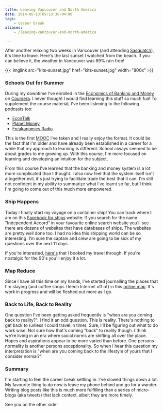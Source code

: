```yaml
---
title: Leaving Vancouver and North America
date: 2014-06-13T09:10:36-04:00
tags:
    - career break
aliases:
    - /leaving-vancouver-and-north-america

---
```


After another relaxing two weeks in Vancouver (and attending [Sasquatch][sasquatch]), it's time to leave. Here's the
last sunset I watched from the beach. If you can believe it, the weather in Vancouver was 99% rain free!

{{< imglink src="kits-sunset.jpg" href="kits-sunset.jpg" width="800x" >}}

### Schools Out for Summer

During my downtime I've enrolled in the [Economics of Banking and Money][course] on [Coursera][coursera]. I never
thought I would find learning this stuff so much fun! To supplement the course material, I've been listening to the
following podcasts too:

* [EconTalk][econtalk]
* [Planet Money][planet-money]
* [Freakanomics Radio][freakanomics-radio]

This is the first [MOOC][mooc] I've taken and I really enjoy the format. It could be the fact that I'm older and have
already been established in a career for a while that my approach to learning is different. School always seemed to be
about grades to me growing up. With this course, I'm more focused on learning and developing an intuition for the
subject.

From this course I've learned that the banking and money system is a lot more complicated than I thought. I also now
feel that the system itself isn't altogether evil, it's just trying to facilitate trade the best that it can. I'm still
not confident in my ability to summarize what I've learnt so far, but I think I'm going to come out of this much more
empowered.

### Ship Happens

Today I finally start my voyage on a container ship! You can track where I am on this [Facebook for ships][marinetraffic]
website. If you search for the name "Independent Accord" in your favourite online search website
you'll see there are dozens of websites that have databases of ships. The websites are pretty well done too. I had no
idea this shipping world can be so interesting. I'm sure the captain and crew are going to be sick of my questions over
the next 11 days.

If you're interested, [here's][cruise-website] that I booked my travel through. If you're nostalgic for the 90's you'll
enjoy it a lot.

### Map Reduce

Since I have all this time on my hands, I've started journalling the places that I'm staying (and coffee shops I leech
Internet off of) in this [online map][map]. It's work in progress and will be fleshed out more as I go.

### Back to Life, Back to Reality

One question I've been getting asked frequently is "when are you coming back to reality?". I find it an odd question.
This is reality. There's nothing to get back to (unless I could travel in time). Sure, I'll be figuring out what to do
work wise. Not sure how that's coming "back" to reality though. I think we're living in an era where social norms are
shifting all over the place. Hopes and aspirations appear to be more varied than before. One persons normality is
another persons exceptionality. So when I hear this question my interpretation is "when are you coming back to the
lifestyle of yours that I consider normal?".

### Summary

I'm starting to feel the career break settling in. I've slowed things down a lot. My favourite thing to do now is leave
my phone behind and go for a wander. Writing blog posts like this is much more fulfilling than a series of micro-blogs
(aka tweets) that lack context, albeit they are more timely.

See you on the other side!

[sasquatch]: http://www.sasquatchfestival.com/
[course]: https://www.coursera.org/course/money
[coursera]: https://www.coursera.org
[econtalk]: http://www.econtalk.org/
[planet-money]: http://www.npr.org/blogs/money/
[freakanomics-radio]: http://freakonomics.com/radio/
[mooc]: https://en.wikipedia.org/wiki/Massive_open_online_course
[marinetraffic]: http://www.marinetraffic.com/ais/details/ships/636091353/vessel:INDEPENDENT_ACCORD
[map]: https://mapsengine.google.com/map/edit?mid=znoHAqfzfPKU.k2lUp8fKHDCg
[cruise-website]: http://www.cruisepeople.co.uk/

